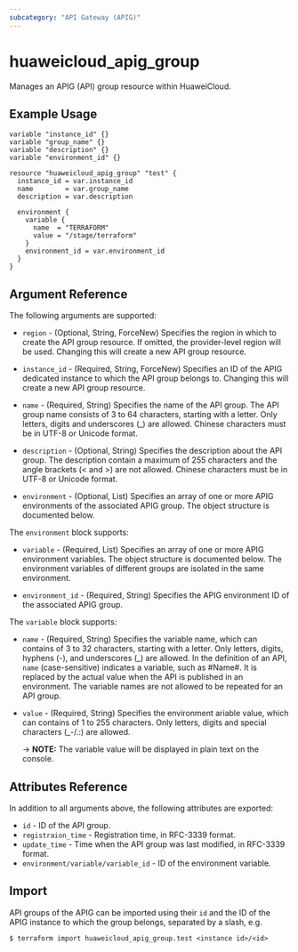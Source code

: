 ```yaml
---
subcategory: "API Gateway (APIG)"
---
```


# huaweicloud_apig_group

Manages an APIG (API) group resource within HuaweiCloud.

## Example Usage

```hcl
variable "instance_id" {}
variable "group_name" {}
variable "description" {}
variable "environment_id" {}

resource "huaweicloud_apig_group" "test" {
  instance_id = var.instance_id
  name        = var.group_name
  description = var.description

  environment {
    variable {
      name  = "TERRAFORM"
      value = "/stage/terraform"
    }
    environment_id = var.environment_id
  }
}
```

## Argument Reference

The following arguments are supported:

* `region` - (Optional, String, ForceNew) Specifies the region in which to create the API group resource.
  If omitted, the provider-level region will be used.
  Changing this will create a new API group resource.

* `instance_id` - (Required, String, ForceNew) Specifies an ID of the APIG dedicated instance to which the
  API group belongs to.
  Changing this will create a new API group resource.

* `name` - (Required, String) Specifies the name of the API group.
  The API group name consists of 3 to 64 characters, starting with a letter.
  Only letters, digits and underscores (_) are allowed.
  Chinese characters must be in UTF-8 or Unicode format.

* `description` - (Optional, String) Specifies the description about the API group.
  The description contain a maximum of 255 characters and the angle brackets (< and >) are not allowed.
  Chinese characters must be in UTF-8 or Unicode format.

* `environment` - (Optional, List) Specifies an array of one or more APIG environments of the associated APIG group.
  The object structure is documented below.

The `environment` block supports:

* `variable` - (Required, List) Specifies an array of one or more APIG environment variables.
  The object structure is documented below.
  The environment variables of different groups are isolated in the same environment.

* `environment_id` - (Required, String) Specifies the APIG environment ID of the associated APIG group.

The `variable` block supports:

* `name` - (Required, String) Specifies the variable name, which can contains of 3 to 32 characters,
  starting with a letter.
  Only letters, digits, hyphens (-), and underscores (_) are allowed.
  In the definition of an API, `name` (case-sensitive) indicates a variable, such as #Name#.
  It is replaced by the actual value when the API is published in an environment.
  The variable names are not allowed to be repeated for an API group.

* `value` - (Required, String) Specifies the environment ariable value, which can contains of 1 to 255 characters.
  Only letters, digits and special characters (_-/.:) are allowed.

  -> **NOTE:** The variable value will be displayed in plain text on the console.

## Attributes Reference

In addition to all arguments above, the following attributes are exported:

* `id` - ID of the API group.
* `registraion_time` - Registration time, in RFC-3339 format.
* `update_time` - Time when the API group was last modified, in RFC-3339 format.
* `environment/variable/variable_id` - ID of the environment variable.

## Import

API groups of the APIG can be imported using their `id` and the ID of the APIG instance to which the group belongs,
separated by a slash, e.g.
```
$ terraform import huaweicloud_apig_group.test <instance id>/<id>
```
